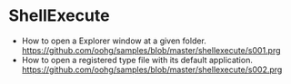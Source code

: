 # ShellExecute

* How to open a Explorer window at a given folder.<br>
https://github.com/oohg/samples/blob/master/shellexecute/s001.prg
* How to open a registered type file with its default application.<br>
https://github.com/oohg/samples/blob/master/shellexecute/s002.prg
